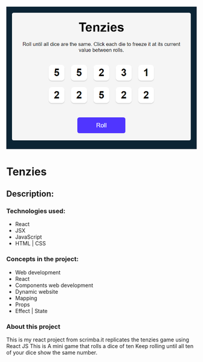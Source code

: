 ![Tenzi Img](./public/tenzi-pic.png)

# Tenzies


## **Description:**

### Technologies used:


- React 
- JSX
- JavaScript
- HTML | CSS


### Concepts in the project:

- Web development
- React
- Components web development
- Dynamic website
- Mapping
- Props
- Effect | State

### About this project

This is my react project from scrimba.it replicates the tenzies game using React JS This is A mini game that rolls a dice of ten Keep rolling until all ten of your dice show the same number.